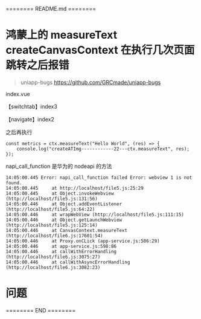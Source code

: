 ======== README.md ========

# 鸿蒙上的 measureText createCanvasContext 在执行几次页面跳转之后报错
> uniapp-bugs https://github.com/GRCmade/uniapp-bugs

index.vue

【switchtab】index3

【navigate】index2

之后再执行

```
const metrics = ctx.measureText("Hello World", (res) => {
	console.log("createATImg------------22---ctx.measureText", res);
});
```

napi_call_function 是华为的 nodeapi 的方法

```
14:05:00.445 Error: napi_call_function failed Error: webview 1 is not found.
14:05:00.445     at http://localhost/file5.js:25:29
14:05:00.445     at Object.invokeWebview (http://localhost/file5.js:131:56)
14:05:00.446     at Object.addEventListener (http://localhost/file5.js:64:22)
14:05:00.446     at wrapWebView (http://localhost/file5.js:111:15)
14:05:00.446     at Object.getLaunchWebview (http://localhost/file5.js:125:14)
14:05:00.446     at CanvasContext.measureText (http://localhost/file6.js:17601:54)
14:05:00.446     at Proxy.onCLick (app-service.js:586:29)
14:05:00.446     at app-service.js:598:86
14:05:00.446     at callWithErrorHandling (http://localhost/file6.js:3075:27)
14:05:00.446     at callWithAsyncErrorHandling (http://localhost/file6.js:3082:23)
```


# 问题

======== END ========